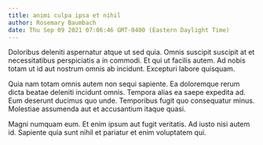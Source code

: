 ```yaml
---
title: animi culpa ipsa et nihil
author: Rosemary Baumbach
date: Thu Sep 09 2021 07:06:46 GMT-0400 (Eastern Daylight Time)
---
```

Doloribus deleniti aspernatur atque ut sed quia. Omnis suscipit suscipit at et necessitatibus perspiciatis a in commodi. Et qui ut facilis autem. Ad nobis totam ut id aut nostrum omnis ab incidunt. Excepturi labore quisquam.

 Quia nam totam omnis autem non sequi sapiente. Ea doloremque rerum dicta beatae deleniti incidunt omnis. Tempora alias ea saepe expedita ad. Eum deserunt ducimus quo unde. Temporibus fugit quo consequatur minus. Molestiae assumenda aut et accusantium itaque quasi.

 Magni numquam eum. Et enim ipsum aut fugit veritatis. Ad iusto nisi autem id. Sapiente quia sunt nihil et pariatur et enim voluptatem qui.
